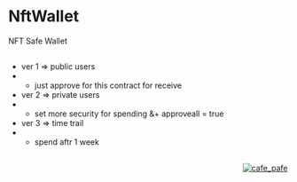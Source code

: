 # NftWallet
NFT Safe Wallet

##

- ver 1 => public users
- - just approve for this contract for receive
- ver 2 => private users
- - set more security for spending &+ approveall = true
- ver 3 => time trail
- - spend aftr 1 week

##

<p align="right">
  <a href="https://github.com/mosi-sol/NftWallet" target="blank">
  <img src="https://img.shields.io/badge/NFT%20Safe-Wallet-blue?style=flat" alt="cafe_pafe" /></a>  
</p>
